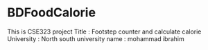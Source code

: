 # BDFoodCalorie
This is CSE323 project
Title : Footstep counter and calculate calorie
University : North south university
name : mohammad ibrahim
